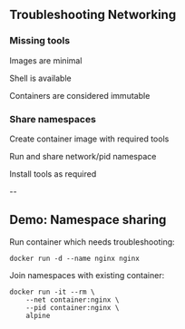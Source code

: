 ## Troubleshooting Networking
<!-- .slide: id="debug_networking" -->

### Missing tools

Images are minimal

Shell is available

Containers are considered immutable

### Share namespaces

Create container image with required tools

Run and share network/pid namespace

Install tools as required

--

## Demo: Namespace sharing

Run container which needs troubleshooting:

```plaintext
docker run -d --name nginx nginx
```

Join namespaces with existing container:

```plaintext
docker run -it --rm \
    --net container:nginx \
    --pid container:nginx \
    alpine
```
